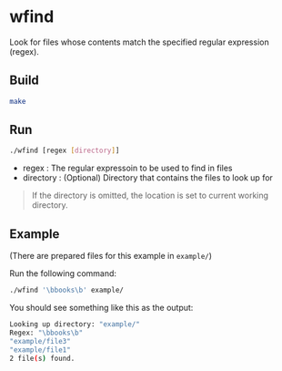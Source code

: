 wfind
=====
Look for files whose contents match the specified regular expression (regex).

## Build
```bash
make
```

## Run
```bash
./wfind [regex [directory]]
```

- regex     : The regular expressoin to be used to find in files
- directory : (Optional) Directory that contains the files to look up for
> If the directory is omitted, the location is set to current working directory.

## Example
(There are prepared files for this example in `example/`)

Run the following command:
```bash
./wfind '\bbooks\b' example/
```

You should see something like this as the output:
```bash
Looking up directory: "example/"
Regex: "\bbooks\b"
"example/file3"
"example/file1"
2 file(s) found. 
```
